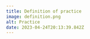```yaml
---
title: Definition of practice
image: definition.png
alt: Practice
date: 2023-04-24T20:13:39.842Z
---
```

